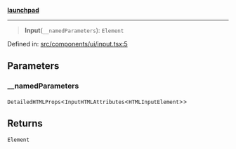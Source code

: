 [**launchpad**](index.md)

***

> **Input**(`__namedParameters`): `Element`

Defined in: [src/components/ui/input.tsx:5](https://github.com/victorbratov/launchpad/blob/76a3946e066bd4867b4d8959b0de6dc2965f2137/src/components/ui/input.tsx#L5)

## Parameters

### \_\_namedParameters

`DetailedHTMLProps`\<`InputHTMLAttributes`\<`HTMLInputElement`\>\>

## Returns

`Element`
